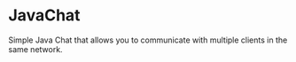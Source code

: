 JavaChat
===========

Simple Java Chat that allows you to communicate with multiple clients in the same network.
